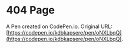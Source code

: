 # 404 Page

A Pen created on CodePen.io. Original URL: [https://codepen.io/kdbkapsere/pen/oNXLbqQ](https://codepen.io/kdbkapsere/pen/oNXLbqQ).

